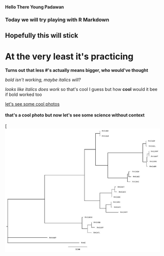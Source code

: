 #### Hello There Young Padawan ####

### Today we will try playing with R Markdown ###

## Hopefully this will stick ##

# At the very least it's practicing #

**Turns out that less #'s actually means bigger, who would've thought**

_bold isn't working, maybe italics will?_

*looks like italics does work* so that's cool I guess but how **cool** would it bee if bold worked too

[let's see some cool photos](http://www.instagram.com/christopher.cousins.wildlife)

#### that's a cool photo but now let's see some science without context ####
[![science without context is still science, and still cool](/populations.var.treefile.jpg)
